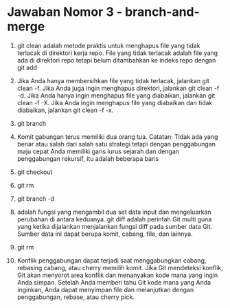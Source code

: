 # Jawaban Nomor 3 - branch-and-merge

1. git clean adalah metode praktis untuk menghapus file yang tidak terlacak di direktori kerja repo. File yang tidak terlacak adalah file yang ada di direktori repo tetapi belum ditambahkan ke indeks repo dengan git add

2. Jika Anda hanya membersihkan file yang tidak terlacak, jalankan git clean -f.
   Jika Anda juga ingin menghapus direktori, jalankan git clean -f -d.
   Jika Anda hanya ingin menghapus file yang diabaikan, jalankan git clean -f -X.
   Jika Anda ingin menghapus file yang diabaikan dan tidak diabaikan, jalankan git clean -f -x.

3. git branch

4. Komit gabungan terus memiliki dua orang tua. Catatan: Tidak ada yang benar atau salah dari salah satu strategi tetapi dengan penggabungan maju cepat Anda memiliki garis lurus sejarah dan dengan penggabungan rekursif, itu adalah beberapa baris

5. git checkout

6. git rm <filename>

7. git branch -d

8. adalah fungsi yang mengambil dua set data input dan mengeluarkan perubahan di antara keduanya. git diff adalah perintah Git multi guna yang ketika dijalankan menjalankan fungsi diff pada sumber data Git. Sumber data ini dapat berupa komit, cabang, file, dan lainnya.

9. git rm

10. Konflik penggabungan dapat terjadi saat menggabungkan cabang, rebasing cabang, atau cherry memilih komit. Jika Git mendeteksi konflik, Git akan menyorot area konflik dan menanyakan kode mana yang ingin Anda simpan. Setelah Anda memberi tahu Git kode mana yang Anda inginkan, Anda dapat menyimpan file dan melanjutkan dengan penggabungan, rebase, atau cherry pick.
